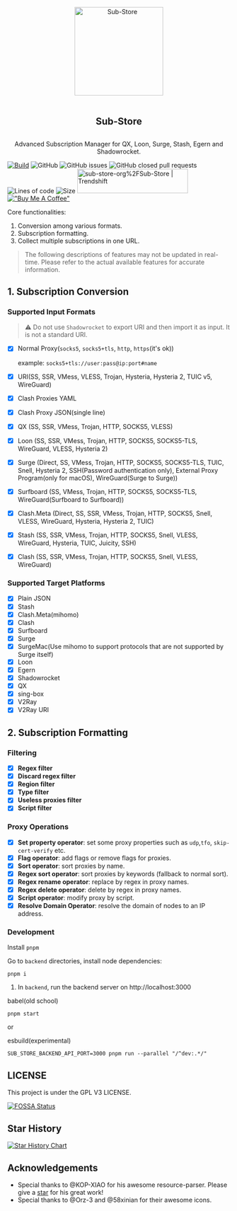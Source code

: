 <div align="center">
<br>
<img width="200" src="https://raw.githubusercontent.com/cc63/ICON/main/Sub-Store.png" alt="Sub-Store">
<br>
<br>
<h2 align="center">Sub-Store<h2>
</div>

<p align="center" color="#6a737d">
Advanced Subscription Manager for QX, Loon, Surge, Stash, Egern and Shadowrocket.
</p>

[![Build](https://github.com/sub-store-org/Sub-Store/actions/workflows/main.yml/badge.svg)](https://github.com/sub-store-org/Sub-Store/actions/workflows/main.yml) ![GitHub](https://img.shields.io/github/license/sub-store-org/Sub-Store) ![GitHub issues](https://img.shields.io/github/issues/sub-store-org/Sub-Store) ![GitHub closed pull requests](https://img.shields.io/github/issues-pr-closed-raw/Peng-Ym/Sub-Store) ![Lines of code](https://img.shields.io/tokei/lines/github/sub-store-org/Sub-Store) ![Size](https://img.shields.io/github/languages/code-size/sub-store-org/Sub-Store)
<a href="https://trendshift.io/repositories/4572" target="_blank"><img src="https://trendshift.io/api/badge/repositories/4572" alt="sub-store-org%2FSub-Store | Trendshift" style="width: 250px; height: 55px;" width="250" height="55"/></a>
[!["Buy Me A Coffee"](https://www.buymeacoffee.com/assets/img/custom_images/orange_img.png)](https://www.buymeacoffee.com/PengYM)

Core functionalities:

1. Conversion among various formats.
2. Subscription formatting.
3. Collect multiple subscriptions in one URL.

> The following descriptions of features may not be updated in real-time. Please refer to the actual available features for accurate information.

## 1. Subscription Conversion

### Supported Input Formats

> ⚠️ Do not use `Shadowrocket` to export URI and then import it as input. It is not a standard URI.

- [x] Normal Proxy(`socks5`, `socks5+tls`, `http`, `https`(it's ok))

  example: `socks5+tls://user:pass@ip:port#name`

- [x] URI(SS, SSR, VMess, VLESS, Trojan, Hysteria, Hysteria 2, TUIC v5, WireGuard)
- [x] Clash Proxies YAML
- [x] Clash Proxy JSON(single line)
- [x] QX (SS, SSR, VMess, Trojan, HTTP, SOCKS5, VLESS)
- [x] Loon (SS, SSR, VMess, Trojan, HTTP, SOCKS5, SOCKS5-TLS, WireGuard, VLESS, Hysteria 2)
- [x] Surge (Direct, SS, VMess, Trojan, HTTP, SOCKS5, SOCKS5-TLS, TUIC, Snell, Hysteria 2, SSH(Password authentication only), External Proxy Program(only for macOS), WireGuard(Surge to Surge))
- [x] Surfboard (SS, VMess, Trojan, HTTP, SOCKS5, SOCKS5-TLS, WireGuard(Surfboard to Surfboard))
- [x] Clash.Meta (Direct, SS, SSR, VMess, Trojan, HTTP, SOCKS5, Snell, VLESS, WireGuard, Hysteria, Hysteria 2, TUIC)
- [x] Stash (SS, SSR, VMess, Trojan, HTTP, SOCKS5, Snell, VLESS, WireGuard, Hysteria, TUIC, Juicity, SSH)
- [x] Clash (SS, SSR, VMess, Trojan, HTTP, SOCKS5, Snell, VLESS, WireGuard)

### Supported Target Platforms

- [x] Plain JSON
- [x] Stash
- [x] Clash.Meta(mihomo)
- [x] Clash
- [x] Surfboard
- [x] Surge
- [x] SurgeMac(Use mihomo to support protocols that are not supported by Surge itself)
- [x] Loon
- [x] Egern
- [x] Shadowrocket
- [x] QX
- [x] sing-box
- [x] V2Ray
- [x] V2Ray URI

## 2. Subscription Formatting

### Filtering

- [x] **Regex filter**
- [x] **Discard regex filter**
- [x] **Region filter**
- [x] **Type filter**
- [x] **Useless proxies filter**
- [x] **Script filter**

### Proxy Operations

- [x] **Set property operator**: set some proxy properties such as `udp`,`tfo`, `skip-cert-verify` etc.
- [x] **Flag operator**: add flags or remove flags for proxies.
- [x] **Sort operator**: sort proxies by name.
- [x] **Regex sort operator**: sort proxies by keywords (fallback to normal sort).
- [x] **Regex rename operator**: replace by regex in proxy names.
- [x] **Regex delete operator**: delete by regex in proxy names.
- [x] **Script operator**: modify proxy by script.
- [x] **Resolve Domain Operator**: resolve the domain of nodes to an IP address.

### Development

Install `pnpm`

Go to `backend` directories, install node dependencies:

```
pnpm i
```

1. In `backend`, run the backend server on http://localhost:3000

babel(old school)

```
pnpm start
```

or

esbuild(experimental)

```
SUB_STORE_BACKEND_API_PORT=3000 pnpm run --parallel "/^dev:.*/"
```

## LICENSE

This project is under the GPL V3 LICENSE.

[![FOSSA Status](https://app.fossa.com/api/projects/git%2Bgithub.com%2FPeng-YM%2FSub-Store.svg?type=large)](https://app.fossa.com/projects/git%2Bgithub.com%2FPeng-YM%2FSub-Store?ref=badge_large)

## Star History

[![Star History Chart](https://api.star-history.com/svg?repos=sub-store-org/sub-store&type=Date)](https://star-history.com/#sub-store-org/sub-store&Date)

## Acknowledgements

- Special thanks to @KOP-XIAO for his awesome resource-parser. Please give a [star](https://github.com/KOP-XIAO/QuantumultX) for his great work!
- Special thanks to @Orz-3 and @58xinian for their awesome icons.
